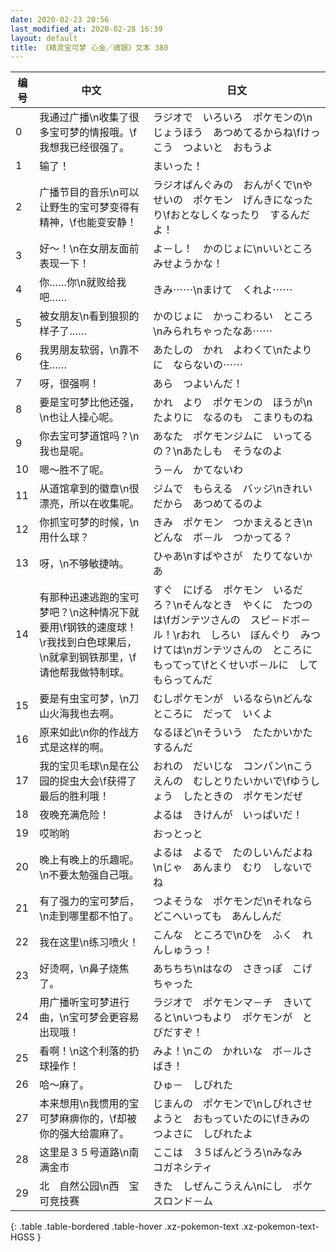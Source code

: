 ```yaml
---
date: 2020-02-23 20:56
last_modified_at: 2020-02-28 16:39
layout: default
title: 《精灵宝可梦 心金／魂银》文本 380
---
```

| 编号 | 中文 | 日文 |
| ---- | ---- | ---- |
| 0 | 我通过广播\n收集了很多宝可梦的情报哦。\f我想我已经很强了。 | ラジオで　いろいろ　ポケモンの\nじょうほう　あつめてるからね\fけっこう　つよいと　おもうよ |
| 1 | 输了！ | まいった！ |
| 2 | 广播节目的音乐\n可以让野生的宝可梦变得有精神，\f也能变安静！ | ラジオばんぐみの　おんがくで\nやせいの　ポケモン　げんきになったり\fおとなしくなったり　するんだよ！ |
| 3 | 好～！\n在女朋友面前表现一下！ | よ－し！　かのじょに\nいいところ　みせようかな！ |
| 4 | 你……你\n就败给我吧…… | きみ⋯⋯\nまけて　くれよ⋯⋯ |
| 5 | 被女朋友\n看到狼狈的样子了…… | かのじょに　かっこわるい　ところ\nみられちゃったなあ⋯⋯ |
| 6 | 我男朋友软弱，\n靠不住…… | あたしの　かれ　よわくて\nたよりに　ならないの⋯⋯ |
| 7 | 呀，很强啊！ | あら　つよいんだ！ |
| 8 | 要是宝可梦比他还强，\n也让人操心呢。 | かれ　より　ポケモンの　ほうが\nたよりに　なるのも　こまりものね |
| 9 | 你去宝可梦道馆吗？\n我也是呢。 | あなた　ポケモンジムに　いってるの？\nあたしも　そうなのよ |
| 10 | 嗯～胜不了呢。 | う－ん　かてないわ |
| 11 | 从道馆拿到的徽章\n很漂亮，所以在收集呢。 | ジムで　もらえる　バッジ\nきれい　だから　あつめてるのよ |
| 12 | 你抓宝可梦的时候，\n用什么球？ | きみ　ポケモン　つかまえるとき\nどんな　ボ－ル　つかってる？ |
| 13 | 呀，\n不够敏捷呐。 | ひゃあ\nすばやさが　たりてないかあ |
| 14 | 有那种迅速逃跑的宝可梦吧？\n这种情况下就要用\f钢铁的速度球！\r我找到白色球果后，\n就拿到钢铁那里，\f请他帮我做特制球。 | すぐ　にげる　ポケモン　いるだろ？\nそんなとき　やくに　たつのは\fガンテツさんの　スピ－ドボ－ル！\rおれ　しろい　ぼんぐり　みつけては\nガンテツさんの　ところに　もってって\fとくせいボ－ルに　してもらってんだ |
| 15 | 要是有虫宝可梦，\n刀山火海我也去啊。 | むしポケモンが　いるなら\nどんな　ところに　だって　いくよ |
| 16 | 原来如此\n你的作战方式是这样的啊。 | なるほど\nそういう　たたかいかた　するんだ |
| 17 | 我的宝贝毛球\n是在公园的捉虫大会\f获得了最后的胜利哦！ | おれの　だいじな　コンパン\nこうえんの　むしとりたいかいで\fゆうしょう　したときの　ポケモンだぜ |
| 18 | 夜晚充满危险！ | よるは　きけんが　いっぱいだ！ |
| 19 | 哎哟哟 | おっとっと |
| 20 | 晚上有晚上的乐趣呢。\n不要太勉强自己哦。 | よるは　よるで　たのしいんだよね\nじゃ　あんまり　むり　しないでね |
| 21 | 有了强力的宝可梦后，\n走到哪里都不怕了。 | つよそうな　ポケモンだ\nそれなら　どこへいっても　あんしんだ |
| 22 | 我在这里\n练习喷火！ | こんな　ところで\nひを　ふく　れんしゅうっ！ |
| 23 | 好烫啊，\n鼻子烧焦了。 | あちちち\nはなの　さきっぽ　こげちゃった |
| 24 | 用广播听宝可梦进行曲，\n宝可梦会更容易出现哦！ | ラジオで　ポケモンマ－チ　きいてると\nいつもより　ポケモンが　とびだすぞ！ |
| 25 | 看啊！\n这个利落的扔球操作！ | みよ！\nこの　かれいな　ボ－ルさばき！ |
| 26 | 哈～麻了。 | ひゅ－　しびれた |
| 27 | 本来想用\n我惯用的宝可梦麻痹你的，\f却被你的强大给震麻了。 | じまんの　ポケモンで\nしびれさせようと　おもっていたのに\fきみの　つよさに　しびれたよ |
| 28 | 这里是３５号道路\n南　满金市 | ここは　３５ばんどうろ\nみなみ　コガネシティ |
| 29 | 北　自然公园\n西　宝可竞技赛 | きた　しぜんこうえん\nにし　ポケスロンド－ム |
{: .table .table-bordered .table-hover .xz-pokemon-text .xz-pokemon-text-HGSS }
